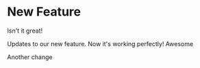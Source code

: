 # New Feature

Isn't it great!

Updates to our new feature. Now it's working perfectly! Awesome 

Another change